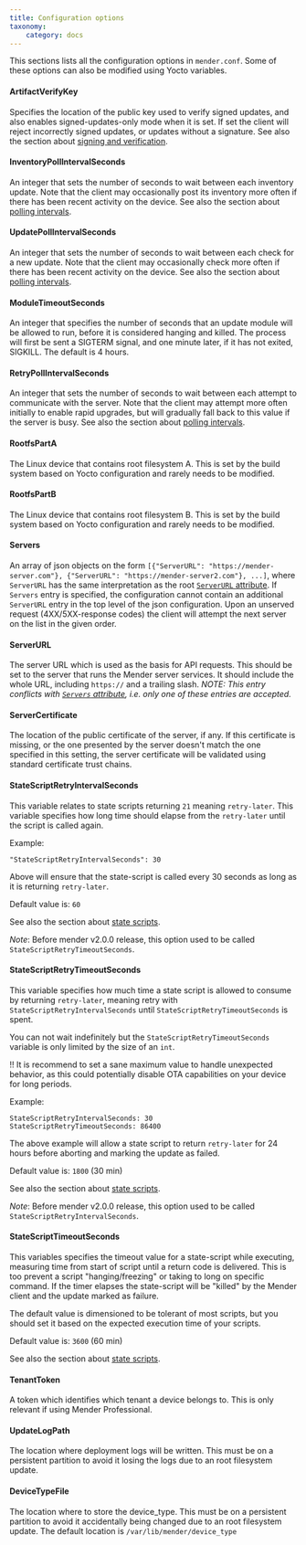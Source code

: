 ```yaml
---
title: Configuration options
taxonomy:
    category: docs
---
```


This sections lists all the configuration options in `mender.conf`. Some of
these options can also be modified using Yocto variables.

#### ArtifactVerifyKey

Specifies the location of the public key used to verify signed updates, and also
enables signed-updates-only mode when it is set. If set the client will reject
incorrectly signed updates, or updates without a signature. See also the section
about [signing and verification](../../../artifacts/signing-and-verification).

#### InventoryPollIntervalSeconds

An integer that sets the number of seconds to wait between each inventory
update. Note that the client may occasionally post its inventory more often if
there has been recent activity on the device. See also the section about
[polling intervals](../polling-intervals).

#### UpdatePollIntervalSeconds

An integer that sets the number of seconds to wait between each check for a new
update. Note that the client may occasionally check more often if there has been
recent activity on the device. See also the section about [polling
intervals](../polling-intervals).

#### ModuleTimeoutSeconds

An integer that specifies the number of seconds that an update module will be
allowed to run, before it is considered hanging and killed. The process will
first be sent a SIGTERM signal, and one minute later, if it has not exited,
SIGKILL. The default is 4 hours.

#### RetryPollIntervalSeconds

An integer that sets the number of seconds to wait between each attempt to
communicate with the server. Note that the client may attempt more often
initially to enable rapid upgrades, but will gradually fall back to this value
if the server is busy. See also the section about [polling
intervals](../polling-intervals).

#### RootfsPartA

The Linux device that contains root filesystem A. This is set by the build
system based on Yocto configuration and rarely needs to be modified.

#### RootfsPartB

The Linux device that contains root filesystem B. This is set by the build
system based on Yocto configuration and rarely needs to be modified.

#### Servers

An array of json objects on the form
`[{"ServerURL": "https://mender-server.com"},
{"ServerURL": "https://mender-server2.com"}, ...]`, where `ServerURL` has the
same interpretation as the root [`ServerURL` attribute](#ServerURL). 
If `Servers` entry is specified, the configuration cannot contain an additional
`ServerURL` entry in the top level of the json configuration. Upon an unserved
request (4XX/5XX-response codes) the client will attempt the next server on the
list in the given order.

#### ServerURL

The server URL which is used as the basis for API requests. This should be set
to the server that runs the Mender server services. It should include the whole
URL, including `https://` and a trailing slash.
*NOTE: This entry conflicts with [`Servers` attribute](#Servers), i.e. only one
of these entries are accepted.*

#### ServerCertificate

The location of the public certificate of the server, if any. If this
certificate is missing, or the one presented by the server doesn't match the one
specified in this setting, the server certificate will be validated using
standard certificate trust chains.

#### StateScriptRetryIntervalSeconds

This variable relates to state scripts returning `21` meaning `retry-later`.
This variable specifies how long time should elapse from the `retry-later`
until the script is called again.

Example:

```
"StateScriptRetryIntervalSeconds": 30
```

Above will ensure that the state-script is called every 30 seconds as long as
it is returning `retry-later`.

Default value is: `60`

See also the section about [state scripts](../../../artifacts/state-scripts).

<!--AUTOVERSION: "mender v%"/ignore-->
*Note*: Before mender v2.0.0 release, this option used to be called
`StateScriptRetryTimeoutSeconds`.

#### StateScriptRetryTimeoutSeconds

This variable specifies how much time a state script is allowed to consume by
returning `retry-later`, meaning retry with `StateScriptRetryIntervalSeconds`
until `StateScriptRetryTimeoutSeconds` is spent.

You can not wait indefinitely but the `StateScriptRetryTimeoutSeconds` variable
is only limited by the size of an `int`.

!! It is recommend to set a sane maximum value to handle unexpected behavior, as this could potentially disable OTA capabilities on your device for long periods.

Example:

```
StateScriptRetryIntervalSeconds: 30
StateScriptRetryTimeoutSeconds: 86400
```

The above example will allow a state script to return `retry-later` for 24 hours before
aborting and marking the update as failed.

Default value is: `1800` (30 min)

See also the section about [state scripts](../../../artifacts/state-scripts).

<!--AUTOVERSION: "mender v%"/ignore-->
*Note*: Before mender v2.0.0 release, this option used to be called
`StateScriptRetryIntervalSeconds`.

#### StateScriptTimeoutSeconds

This variables specifies the timeout value for a state-script while executing,
measuring time from start of script until a return code is delivered. This is
too prevent a script "hanging/freezing" or taking to long on specific command.
If the timer elapses the state-script will be "killed" by the Mender client and
the update marked as failure.

The default value is dimensioned to be tolerant of most scripts, but you should
set it based on the expected execution time of your scripts.

Default value is: `3600` (60 min)

See also the section about [state scripts](../../../artifacts/state-scripts).

#### TenantToken

A token which identifies which tenant a device belongs to. This is only relevant
if using Mender Professional.

#### UpdateLogPath

The location where deployment logs will be written. This must be on a persistent
partition to avoid it losing the logs due to an root filesystem update.

#### DeviceTypeFile

The location where to store the device_type. This must be on a persistent
partition to avoid it accidentally being changed due to an root filesystem
update. The default location is `/var/lib/mender/device_type`

